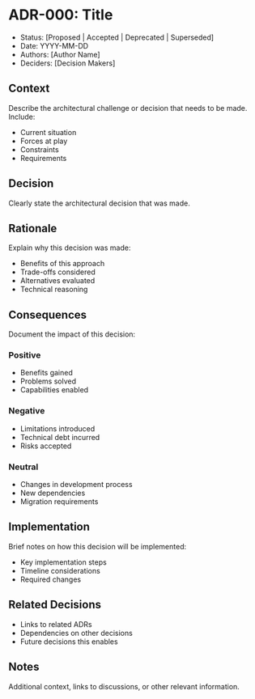 # ADR-000: Title

* Status: [Proposed | Accepted | Deprecated | Superseded]
* Date: YYYY-MM-DD
* Authors: [Author Name]
* Deciders: [Decision Makers]

## Context

Describe the architectural challenge or decision that needs to be made. Include:
- Current situation
- Forces at play
- Constraints
- Requirements

## Decision

Clearly state the architectural decision that was made.

## Rationale

Explain why this decision was made:
- Benefits of this approach
- Trade-offs considered
- Alternatives evaluated
- Technical reasoning

## Consequences

Document the impact of this decision:

### Positive
- Benefits gained
- Problems solved
- Capabilities enabled

### Negative
- Limitations introduced
- Technical debt incurred
- Risks accepted

### Neutral
- Changes in development process
- New dependencies
- Migration requirements

## Implementation

Brief notes on how this decision will be implemented:
- Key implementation steps
- Timeline considerations
- Required changes

## Related Decisions

- Links to related ADRs
- Dependencies on other decisions
- Future decisions this enables

## Notes

Additional context, links to discussions, or other relevant information.